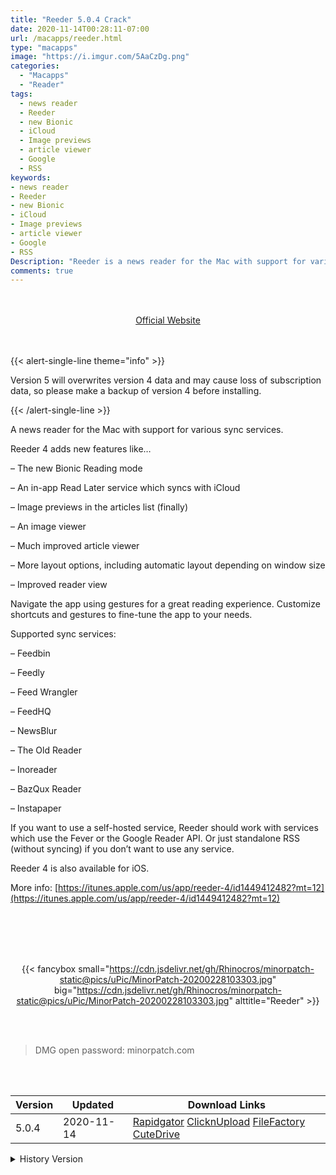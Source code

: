 ```yaml
---
title: "Reeder 5.0.4 Crack"
date: 2020-11-14T00:28:11-07:00
url: /macapps/reeder.html
type: "macapps"
image: "https://i.imgur.com/5AaCzDg.png"
categories:
  - "Macapps"
  - "Reader"
tags:
  - news reader
  - Reeder
  - new Bionic
  - iCloud
  - Image previews
  - article viewer
  - Google
  - RSS
keywords:
- news reader
- Reeder
- new Bionic
- iCloud
- Image previews
- article viewer
- Google
- RSS
Description: "Reeder is a news reader for the Mac with support for various sync services"
comments: true
---
```



<br/>
<br/>
<center>
<a href="https://itunes.apple.com/us/app/reeder-4/id1449412482?mt=12" target="blank"><div class="border border-blue-500 rounded-lg transition duration-500 
    ease-in-out w-48 text-lg text-blue-500 text-center px-2 hover:bg-blue-500 hover:text-white">
  Official Website 
</div></a>
</center>
<br/>
<br/>


{{< alert-single-line theme="info" >}}

Version 5 will overwrites version 4 data and may cause loss of subscription data, so please make a backup of version 4 before installing.

{{< /alert-single-line >}}

A news reader for the Mac with support for various sync services.

Reeder 4 adds new features like…

– The new Bionic Reading mode

– An in-app Read Later service which syncs with iCloud

– Image previews in the articles list (finally)

– An image viewer

– Much improved article viewer

– More layout options, including automatic layout depending on window size

– Improved reader view



Navigate the app using gestures for a great reading experience. Customize shortcuts and gestures to fine-tune the app to your needs.



Supported sync services:

– Feedbin

– Feedly

– Feed Wrangler

– FeedHQ

– NewsBlur

– The Old Reader

– Inoreader

– BazQux Reader

– Instapaper


If you want to use a self-hosted service, Reeder should work with services which use the Fever or the Google Reader API. Or just standalone RSS (without syncing) if you don’t want to use any service.

Reeder 4 is also available for iOS.

More info: [https://itunes.apple.com/us/app/reeder-4/id1449412482?mt=12](https://itunes.apple.com/us/app/reeder-4/id1449412482?mt=12)

<br/>
<br/>
<script async src="https://pagead2.googlesyndication.com/pagead/js/adsbygoogle.js"></script>
<ins class="adsbygoogle"
     style="display:block; text-align:center;"
     data-ad-layout="in-article"
     data-ad-format="fluid"
     data-ad-client="ca-pub-8746275014476192"
     data-ad-slot="5144997159"></ins>
<script>
     (adsbygoogle = window.adsbygoogle || []).push({});
</script>
<br/>
<br/>


<center>

{{< fancybox small="https://cdn.jsdelivr.net/gh/Rhinocros/minorpatch-static@pics/uPic/MinorPatch-20200228103303.jpg" big="https://cdn.jsdelivr.net/gh/Rhinocros/minorpatch-static@pics/uPic/MinorPatch-20200228103303.jpg" alttitle="Reeder" >}}

</center>

<br/>
<br/>


> DMG open password: minorpatch.com

<br/>

<br/>
<div id="history_version" class="history_version">

| Version | Updated | Download Links |
| ---- | ---- | ---- |
| 5.0.4 | 2020-11-14 | [Rapidgator](https://ouo.io/L0YWC5)   [ClicknUpload](https://ouo.io/mtbk8U)   [FileFactory](https://ouo.io/TPuY9q)   [CuteDrive](https://ouo.io/0MS3Bu) |
<details>
<summary>History Version</summary>

| Version | Updated | Download Links |
| ---- | ---- | ---- |
| 5.0.3 | 2020-11-05 | [Rapidgator](https://ouo.io/s1rCm1)   [ClicknUpload](https://ouo.io/Bvfs9OW)   [FileFactory](https://ouo.io/k5gTHD)   [CuteDrive](https://ouo.io/N0wC74) |
| 5.0.2 | 2020-11-01 | [Rapidgator](https://ouo.io/w7bM6RZ)   [ClicknUpload](https://ouo.io/j1kVWl)   [FileFactory](https://ouo.io/4EtxfAz)   [CuteDrive](https://ouo.io/fgKP4Bx) |
| 5.0 | 2020-10-20 | [UsersCloud](https://ouo.io/Go3Q34)   [ClicknUpload](https://ouo.io/OKUcIK)   [FileFactory](https://ouo.io/i3axor)   [CuteDrive](https://ouo.io/h9BpSi) |
| 4.2.7 | 2020-09-24 | [UsersCloud](https://ouo.io/nW08s8l)   [ClicknUpload](https://ouo.io/R6og7o)   [FileFactory](https://ouo.io/rdjjYX)   [CuteDrive](https://ouo.io/vEys8u) |
| 4.2.5 | 2020-06-14 | [UsersCloud](https://ouo.io/OsruYjN)   [ClicknUpload](https://ouo.io/kgrFX5)   [FileFactory](https://ouo.io/3FYsPU)   [CuteDrive](https://ouo.io/fMPA0F) |
| 4.2.4 | 2020-05-14 | [UsersCloud](https://ouo.io/D78TMu)   [ClicknUpload](https://ouo.io/GGOkjAl)   [FileFactory](https://ouo.io/C4dSqs)   [CuteDrive](https://ouo.io/f8GPkl) |
| 4.2.3 | 2020-02-28 | [UsersCloud](https://ouo.io/nFdKFO)   [ClicknUpload](https://ouo.io/bWSCnH)   [FileFactory](https://ouo.io/EVKWbho)   [CuteDrive](https://ouo.io/RqhgwB) |
</details>

</div>
